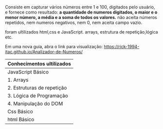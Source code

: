 Consiste em capturar vários números entre 1 e 100, digitados pelo usuário, e fornece como resultado: **a quantidade de numeros digitados, 
o maior e o menor número, a média e a soma de todos os valores.**
não aceita números repetidos, nem numeros negativos, nem 0, nem aceita campo vazio.

foram ultilizados html,css e JavaScript.
arrays, estrutura de repetição,lógica etc.

Em uma nova guia, abra o link para visualização: https://rick-1994-itac.github.io/Analizador-de-Numeros/

| **Conhecimentos ultilizados** |
|---|
|JavaScript Básico|
|1. Arrays|
|2. Estruturas de repetição|
|3. Lógica de Programação|
|4. Manipulação do DOM|
|Css Básico|
|html Básico|
